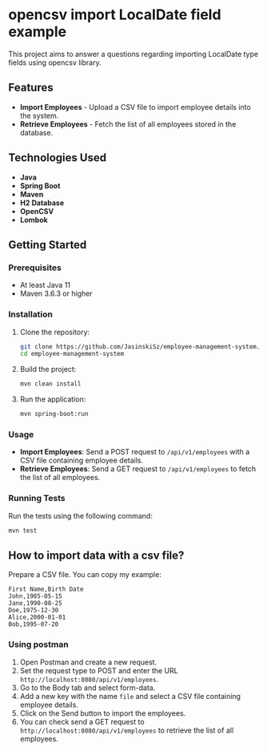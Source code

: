 # opencsv import LocalDate field example

This project aims to answer a questions regarding importing LocalDate type fields using opencsv library.

## Features

- **Import Employees** - Upload a CSV file to import employee details into the system.
- **Retrieve Employees** - Fetch the list of all employees stored in the database.

## Technologies Used

- **Java**
- **Spring Boot**
- **Maven**
- **H2 Database**
- **OpenCSV**
- **Lombok**

## Getting Started

### Prerequisites

- At least Java 11
- Maven 3.6.3 or higher

### Installation

1. Clone the repository:
    ```sh
    git clone https://github.com/JasinskiSz/employee-management-system.git
    cd employee-management-system
    ```

2. Build the project:
    ```sh
    mvn clean install
    ```

3. Run the application:
    ```sh
    mvn spring-boot:run
    ```

### Usage

- **Import Employees**: Send a POST request to `/api/v1/employees` with a CSV file containing employee details.
- **Retrieve Employees**: Send a GET request to `/api/v1/employees` to fetch the list of all employees.

### Running Tests

Run the tests using the following command:
```sh
mvn test
```

## How to import data with a csv file?

Prepare a CSV file. You can copy my example:
```csv
First Name,Birth Date
John,1985-05-15
Jane,1990-08-25
Doe,1975-12-30
Alice,2000-01-01
Bob,1995-07-20
   ```

### Using postman

1. Open Postman and create a new request. 
2. Set the request type to POST and enter the URL `http://localhost:8080/api/v1/employees`. 
3. Go to the Body tab and select form-data. 
4. Add a new key with the name `file` and select a CSV file containing employee details. 
5. Click on the Send button to import the employees. 
6. You can check send a GET request to `http://localhost:8080/api/v1/employees` to retrieve the list of all employees.

